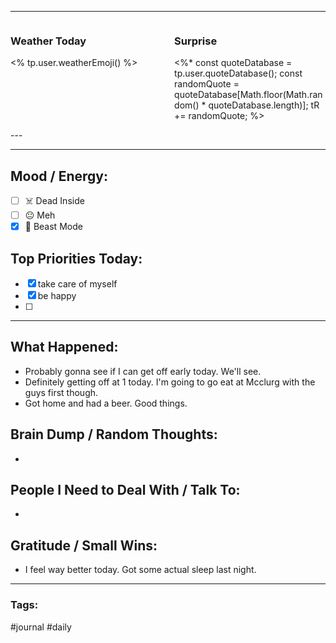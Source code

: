 
---

<div style="display: flex; justify-content: space-between; align-items: flex-start;">
  <div style="width: 48%;">
    <h3>Weather Today</h3>
    <p><% tp.user.weatherEmoji() %></p>
  </div>
  <div style="width: 48%;">
    <h3>Surprise</h3>
    <p><%*
      const quoteDatabase = tp.user.quoteDatabase();
      const randomQuote = quoteDatabase[Math.floor(Math.random() * quoteDatabase.length)];
      tR += randomQuote;
    %></p>
  </div>
</div>
---

---

## Mood / Energy:
- [ ] ☠️ Dead Inside
- [ ] 😐 Meh
- [x] 💪 Beast Mode

## Top Priorities Today:
- [x] take care of myself
- [x] be happy
- [ ] 

---

## What Happened:
- Probably gonna see if I can get off early today. We'll see.
- Definitely getting off at 1 today. I'm going to go eat at Mcclurg with the guys first though.
- Got home and had a beer. Good things.

## Brain Dump / Random Thoughts:
- 

## People I Need to Deal With / Talk To:
- 

## Gratitude / Small Wins:
- I feel way better today. Got some actual sleep last night.

---

### Tags:
#journal #daily